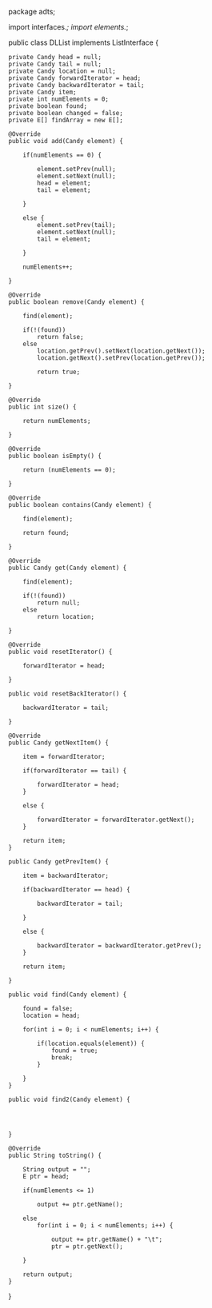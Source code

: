 package adts;

import interfaces.*;
import elements.*;

public class DLList implements ListInterface<Candy> {

	private Candy head = null;
	private Candy tail = null;
	private Candy location = null;
	private Candy forwardIterator = head;
	private Candy backwardIterator = tail;
	private Candy item;
	private int numElements = 0;
	private boolean found;
	private boolean changed = false;
	private E[] findArray = new E[];

	@Override
	public void add(Candy element) {

		if(numElements == 0) {

			element.setPrev(null);
			element.setNext(null);
			head = element;
			tail = element;

		}

		else {
			element.setPrev(tail);
			element.setNext(null);
			tail = element;

		}

		numElements++;

	}

	@Override
	public boolean remove(Candy element) {

		find(element);

		if(!(found))
			return false;
		else
			location.getPrev().setNext(location.getNext());
			location.getNext().setPrev(location.getPrev());

			return true;

	}

	@Override
	public int size() {

		return numElements;

	}

	@Override
	public boolean isEmpty() {

		return (numElements == 0);

	}

	@Override
	public boolean contains(Candy element) {

		find(element);

		return found;

	}

	@Override
	public Candy get(Candy element) {

		find(element);

		if(!(found))
			return null;
		else
			return location;

	}

	@Override
	public void resetIterator() {

		forwardIterator = head;

	}

	public void resetBackIterator() {

		backwardIterator = tail;

	}

	@Override
	public Candy getNextItem() {

		item = forwardIterator;

		if(forwardIterator == tail) {

			forwardIterator = head;
		}

		else {

			forwardIterator = forwardIterator.getNext();
		}

		return item;
	}

	public Candy getPrevItem() {

		item = backwardIterator;

		if(backwardIterator == head) {

			backwardIterator = tail;

		}

		else {

			backwardIterator = backwardIterator.getPrev();
		}

		return item;

	}

	public void find(Candy element) {

		found = false;
		location = head;

		for(int i = 0; i < numElements; i++) {

			if(location.equals(element)) {
				found = true;
				break;
			}

		}
	}

	public void find2(Candy element) {




	}

	@Override
	public String toString() {

		String output = "";
		E ptr = head;

		if(numElements <= 1)

			output += ptr.getName();

		else
			for(int i = 0; i < numElements; i++) {

				output += ptr.getName() + "\t";
				ptr = ptr.getNext();

		}

		return output;
	}

}
